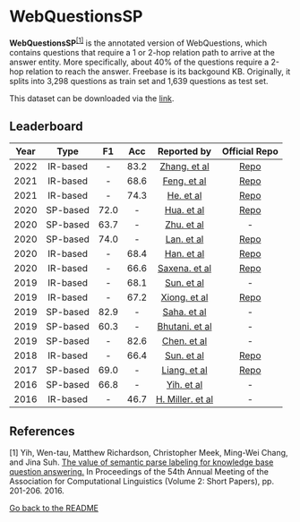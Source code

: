 # WebQuestionsSP

**WebQuestionsSP**<sup>[[1]](#myfootnote1)</sup> is the annotated version of WebQuestions, which contains questions that require a 1 or 2-hop relation path to arrive at the answer entity. 
More specifically, about 40% of the questions require a 2-hop relation to reach the answer. Freebase is its backgound KB. Originally, it splits into 3,298 questions 
as train set and 1,639 questions as test set. 

This dataset can be downloaded via the [link](https://www.microsoft.com/en-us/download/details.aspx?id=52763).


## Leaderboard 
| Year | Type  | F1 | Acc | Reported by | Official Repo |
|:----:|:----:|:--:|:---:|:-----------:| :-----------: |
| 2022 | IR-based | - | 83.2 | [Zhang. et al](https://arxiv.org/pdf/2202.13296.pdf) | [Repo](https://github.com/RUCKBReasoning/SubgraphRetrievalKBQA) |
| 2021 | IR-based | - | 68.6 | [Feng. et al](https://aclanthology.org/2021.findings-emnlp.159.pdf) | [Repo](https://github.com/RUCKBReasoning/NumKBQA) |
| 2021 | IR-based | - | 74.3 | [He. et al](https://arxiv.org/pdf/2101.03737.pdf) | [Repo](https://github.com/RichardHGL/WSDM2021_NSM) |
| 2020 | SP-based | 72.0 | - | [Hua. et al](https://arxiv.org/pdf/2010.15881.pdf) | [Repo](https://github.com/DevinJake/NS-CQA) |
| 2020 | SP-based | 63.7 | - | [Zhu. et al](https://www.sciencedirect.com/science/article/pii/S0925231219312639) | - |
| 2020 | SP-based | 74.0 | - | [Lan. et al](https://aclanthology.org/2020.acl-main.91.pdf) | [Repo](https://github.com/lanyunshi/Multi-hopComplexKBQA) |
| 2020 | IR-based | - | 68.4 | [Han. et al](https://aclanthology.org/2020.findings-emnlp.133.pdf) | [Repo](https://github.com/malllabiisc/EmbedKGQA) |
| 2020 | IR-based | - | 66.6 | [Saxena. et al](https://aclanthology.org/2020.acl-main.412.pdf) | [Repo](https://github.com/malllabiisc/EmbedKGQA) |
| 2019 | IR-based | - | 68.1 | [Sun. et al](https://arxiv.org/pdf/1904.09537.pdf) | - |
| 2019 | IR-based | - | 67.2 | [Xiong. et al](https://aclanthology.org/P19-1417.pdf) | [Repo](https://github.com/xwhan/Knowledge-Aware-Reader) |
| 2019 | SP-based | 82.9 | - | [Saha. et al](https://aclanthology.org/Q19-1012.pdf) | - |
| 2019 | SP-based | 60.3 | - | [Bhutani. et al](https://dl.acm.org/doi/abs/10.1145/3357384.3358033) | - |
| 2019 | SP-based | - | 82.6 | [Chen. et al](https://arxiv.org/pdf/1904.01246.pdf) | - |
| 2018 | IR-based | - | 66.4 | [Sun. et al](https://arxiv.org/pdf/1809.00782.pdf) | [Repo](https://github.com/OceanskySun/GraftNet) |
| 2017 | SP-based | 69.0 | - | [Liang. et al](https://arxiv.org/pdf/1611.00020.pdf) | [Repo](https://github.com/theSparta/neural-symbolic-machines) |
| 2016 | SP-based | 66.8 | - | [Yih. et al](https://aclanthology.org/P16-2033.pdf) | - |
| 2016 | IR-based | - | 46.7 | [H. Miller. et al](https://arxiv.org/pdf/1606.03126.pdf) | - |

<!-- | 2022 | IR-based | - | 83.2 | [Zhang. et al](https://arxiv.org/pdf/2202.13296.pdf) | [Repo](https://github.com/RUCKBReasoning/SubgraphRetrievalKBQA) | -->


## References 
<a name="myfootnote1">[1]</a> Yih, Wen-tau, Matthew Richardson, Christopher Meek, Ming-Wei Chang, and Jina Suh. [The value of semantic parse labeling for knowledge base question answering.](http://anthology.aclweb.org/P16-2033) In Proceedings of the 54th Annual Meeting of the Association for Computational Linguistics (Volume 2: Short Papers), pp. 201-206. 2016.


[Go back to the README](../README.md)

